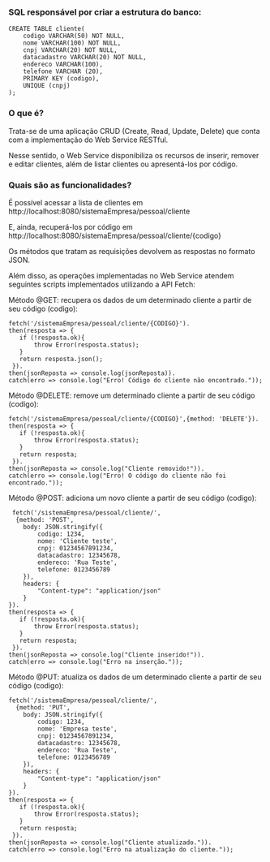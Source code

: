 ### SQL responsável por criar a estrutura do banco:

```
CREATE TABLE cliente( 
	codigo VARCHAR(50) NOT NULL, 
	nome VARCHAR(100) NOT NULL, 
	cnpj VARCHAR(20) NOT NULL,
	datacadastro VARCHAR(20) NOT NULL,
	endereco VARCHAR(100),
	telefone VARCHAR (20),
	PRIMARY KEY (codigo),
	UNIQUE (cnpj)
);
```


### O que é?

Trata-se de uma aplicação CRUD (Create, Read, Update, Delete) que conta com a implementação do Web Service RESTful.

Nesse sentido, o Web Service disponibiliza os recursos de inserir, remover e editar clientes, além de listar clientes ou apresentá-los por código.


### Quais são as funcionalidades? 

É possível acessar a lista de clientes em http://localhost:8080/sistemaEmpresa/pessoal/cliente

E, ainda, recuperá-los por código em http://localhost:8080/sistemaEmpresa/pessoal/cliente/{codigo}

Os métodos que tratam as requisições devolvem as respostas no formato JSON.

Além disso, as operações implementadas no Web Service atendem seguintes scripts implementados utilizando a API Fetch:

Método @GET: recupera os dados de um determinado cliente a partir de seu código (codigo): 

```
fetch('/sistemaEmpresa/pessoal/cliente/{CODIGO}'). 
then(resposta => { 
   if (!resposta.ok){ 
       throw Error(resposta.status);  
   } 
   return resposta.json(); 
 }). 
then(jsonReposta => console.log(jsonReposta)).  
catch(erro => console.log("Erro! Código do cliente não encontrado."));
```


Método @DELETE: remove um determinado cliente a partir de seu código (codigo): 

```
fetch('/sistemaEmpresa/pessoal/cliente/{CODIGO}',{method: 'DELETE'}). 
then(resposta => { 
   if (!resposta.ok){ 
       throw Error(resposta.status);  
   } 
   return resposta; 
 }). 
then(jsonReposta => console.log("Cliente removido!")).  
catch(erro => console.log("Erro! O código do cliente não foi encontrado.")); 
```


Método @POST: adiciona um novo cliente a partir de seu código (codigo):

```
 fetch('/sistemaEmpresa/pessoal/cliente/',  
  {method: 'POST', 
    body: JSON.stringify({ 
        codigo: 1234, 
        nome: 'Cliente teste', 
        cnpj: 01234567891234, 
        datacadastro: 12345678, 
        endereco: 'Rua Teste', 
        telefone: 0123456789 
    }), 
    headers: { 
        "Content-type": "application/json" 
    } 
}). 
then(resposta => { 
   if (!resposta.ok){ 
       throw Error(resposta.status);  
   } 
   return resposta; 
 }). 
then(jsonReposta => console.log("Cliente inserido!")).  
catch(erro => console.log("Erro na inserção."));
```


Método @PUT: atualiza os dados de um determinado cliente a partir de seu código (codigo):

```
fetch('/sistemaEmpresa/pessoal/cliente/',  
  {method: 'PUT', 
    body: JSON.stringify({ 
        codigo: 1234, 
        nome: 'Empresa teste', 
        cnpj: 01234567891234, 
        datacadastro: 12345678,
        endereco: 'Rua Teste', 
        telefone: 0123456789 
    }), 
    headers: { 
        "Content-type": "application/json" 
    } 
}). 
then(resposta => { 
   if (!resposta.ok){ 
       throw Error(resposta.status);  
   } 
   return resposta; 
 }). 
then(jsonReposta => console.log("Cliente atualizado.")). 
catch(erro => console.log("Erro na atualização do cliente."));  
```
